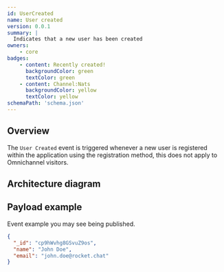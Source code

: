 ```yaml
---
id: UserCreated
name: User created
version: 0.0.1
summary: |
  Indicates that a new user has been created
owners:
    - core
badges:
    - content: Recently created!
      backgroundColor: green
      textColor: green
    - content: Channel:Nats
      backgroundColor: yellow
      textColor: yellow
schemaPath: 'schema.json'
---
```


## Overview

The `User Created` event is triggered whenever a new user is registered within the application using the registration method, this does not apply to Omnichannel visitors.

## Architecture diagram

<NodeGraph />

<SchemaViewer file="schema.json" title="JSON Schema" maxHeight="500" />

## Payload example

Event example you may see being published.

```json title="Payload example"
{
  "_id": "cp9hWvhg8GSvuZ9os",
  "name": "John Doe",
  "email": "john.doe@rocket.chat"
}
```

